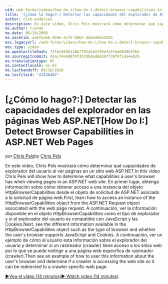 ```yaml
---
uid: web-forms/videos/how-do-i/how-do-i-detect-browser-capabilities-in-aspnet-web-pages
title: '[¿Cómo lo hago?:] Detectar las capacidades del explorador de ASP.NET Web Pages | Microsoft Docs'
author: rick-anderson
description: En este vídeo, Chris Pels mostrará cómo determinar qué capacidades de explorador del usuario al ver páginas en un sitio web ASP.NET. En primer lugar, obtenga información sobre cómo cuenta...
ms.author: riande
ms.date: 06/19/2008
ms.assetid: aabfeabb-459e-4cfd-b067-44da3bbb291b
msc.legacyurl: /web-forms/videos/how-do-i/how-do-i-detect-browser-capabilities-in-aspnet-web-pages
msc.type: video
ms.openlocfilehash: 72fbc9836138b7792a5447d9efa5fee6038b57b5
ms.sourcegitcommit: 45ac74e400f9f2b7dbded66297730f6f14a4eb25
ms.translationtype: MT
ms.contentlocale: es-ES
ms.lasthandoff: 08/16/2018
ms.locfileid: "41836402"
---
```

<a name="how-do-i-detect-browser-capabilities-in-aspnet-web-pages"></a><span data-ttu-id="8e0bc-104">[¿Cómo lo hago?:] Detectar las capacidades del explorador en las páginas Web ASP.NET</span><span class="sxs-lookup"><span data-stu-id="8e0bc-104">[How Do I:] Detect Browser Capabilities in ASP.NET Web Pages</span></span>
====================
<span data-ttu-id="8e0bc-105">por [Chris Pels](https://twitter.com/chrispels)</span><span class="sxs-lookup"><span data-stu-id="8e0bc-105">by [Chris Pels](https://twitter.com/chrispels)</span></span>

<span data-ttu-id="8e0bc-106">En este vídeo, Chris Pels mostrará cómo determinar qué capacidades de explorador del usuario al ver páginas en un sitio web ASP.NET.</span><span class="sxs-lookup"><span data-stu-id="8e0bc-106">In this video Chris Pels will show how to determine what capabilities a user's browser has when viewing pages in an ASP.NET web site.</span></span> <span data-ttu-id="8e0bc-107">En primer lugar, obtenga información sobre cómo obtener acceso a una instancia del objeto HttpBrowserCapabilities desde el objeto de solicitud de ASP.NET asociado a la solicitud de página web.</span><span class="sxs-lookup"><span data-stu-id="8e0bc-107">First, learn how to access an instance of the HttpBrowserCapabilities object from the ASP.NET Request object associated with the web page request.</span></span> <span data-ttu-id="8e0bc-108">A continuación, ver la información disponible en el objeto HttpBrowserCapabilities como el tipo de explorador y si el explorador del usuario es compatible con JavaScript y las Cookies.</span><span class="sxs-lookup"><span data-stu-id="8e0bc-108">Next, see the different information available in the HttpBrowserCapabilities object such as the type of browser and whether the user's browser supports JavaScript and Cookies.</span></span> <span data-ttu-id="8e0bc-109">A continuación, ver un ejemplo de cómo al usuario esta información sobre el explorador del usuario y determinar si un rastreador (crawler) tiene acceso a los sitios web por lo que se puede redirigir a una página web específica de rastreador (crawler).</span><span class="sxs-lookup"><span data-stu-id="8e0bc-109">Then see an example of how to user this information about the user's browser and determine if a crawler is accessing the web site so it can be redirected to a crawler specific web page.</span></span>

[<span data-ttu-id="8e0bc-110">&#9654;Vea el vídeo (14 minutos)</span><span class="sxs-lookup"><span data-stu-id="8e0bc-110">&#9654; Watch video (14 minutes)</span></span>](https://channel9.msdn.com/Blogs/ASP-NET-Site-Videos/how-do-i-detect-browser-capabilities-in-aspnet-web-pages)
